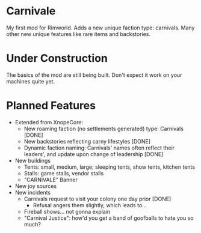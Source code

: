 # Carnivale
My first mod for Rimworld. Adds a new unique faction type: carnivals. Many other new unique features like rare items and backstories.

# Under Construction
The basics of the mod are still being built. Don't expect it work on your machines quite yet.

# Planned Features
* Extended from XnopeCore:
  * New roaming faction (no settlements generated) type: Carnivals [DONE]
  * New backstories reflecting carny lifestyles [DONE]
  * Dynamic faction naming: Carnivals' names often reflect their leaders', and update upon change of leadership [DONE]
* New buildings
  * Tents: small, medium, large; sleeping tents, show tents, kitchen tents
  * Stalls: game stalls, vendor stalls
  * "CARNIVALE" Banner
* New joy sources
* New incidents
  * Carnivals request to visit your colony one day prior [DONE]
    * Refusal angers them slightly, which leads to...
  * Fireball shows... not gonna explain
  * "Carnival Justice": how'd you get a band of goofballs to hate you so much?
